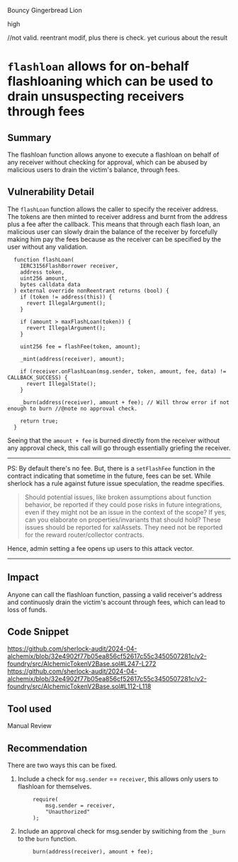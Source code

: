 Bouncy Gingerbread Lion

high

//not valid. reentrant modif, plus there is check. yet curious about the result

# `flashloan` allows for on-behalf flashloaning which can be used to drain unsuspecting receivers through fees

## Summary
The flashloan function allows anyone to execute a flashloan on behalf of any receiver without checking for approval, which can be abused by malicious users to drain the victim's balance, through fees.

## Vulnerability Detail

The `flashLoan` function allows the caller to specify the receiver address. The tokens are then minted to receiver address and burnt from the address plus a fee after the callback. This means that through each flash loan, an malicious user can slowly drain the balance of the receiver by forcefully making him pay the fees because as the receiver can be specified by the user without any validation.

```solidity
  function flashLoan(
    IERC3156FlashBorrower receiver,
    address token,
    uint256 amount,
    bytes calldata data
  ) external override nonReentrant returns (bool) {
    if (token != address(this)) {
      revert IllegalArgument();
    }

    if (amount > maxFlashLoan(token)) {
      revert IllegalArgument();
    }

    uint256 fee = flashFee(token, amount);

    _mint(address(receiver), amount);

    if (receiver.onFlashLoan(msg.sender, token, amount, fee, data) != CALLBACK_SUCCESS) {
      revert IllegalState();
    }

    _burn(address(receiver), amount + fee); // Will throw error if not enough to burn //@note no approval check.

    return true;
  }
```

Seeing that the `amount + fee` is burned directly from the receiver without any approval check, this call will go through essentially griefing the receiver.

***
PS: By default there's no fee. But, there is a `setFlashFee` function in the contract indicating that sometime in the future, fees can be set.
While sherlock has a rule against future issue speculation, the readme specifies.
>Should potential issues, like broken assumptions about function behavior, be reported if they could pose risks in future integrations, even if they might not be an issue in the context of the scope? If yes, can you elaborate on properties/invariants that should hold?
These issues should be reported for xalAssets. They need not be reported for the reward router/collector contracts.

Hence, admin setting a fee opens up users to this attack vector.
***

## Impact
Anyone can call the flashloan function, passing a valid receiver's address and continuosly drain the victim's account through fees, which can lead to loss of funds.

## Code Snippet

https://github.com/sherlock-audit/2024-04-alchemix/blob/32e4902f77b05ea856cf52617c55c3450507281c/v2-foundry/src/AlchemicTokenV2Base.sol#L247-L272
https://github.com/sherlock-audit/2024-04-alchemix/blob/32e4902f77b05ea856cf52617c55c3450507281c/v2-foundry/src/AlchemicTokenV2Base.sol#L112-L118

## Tool used

Manual Review

## Recommendation
There are two ways this can be fixed.

1. Include a check for `msg.sender` == `receiver`, this allows only users to flashloan for themselves.
```solidity
        require(
            msg.sender = receiver,
            "Unauthorized"
        );
```

2. Include an approval check for msg.sender by switiching from the `_burn` to the `burn` function.

```solidity
        burn(address(receiver), amount + fee);
```
